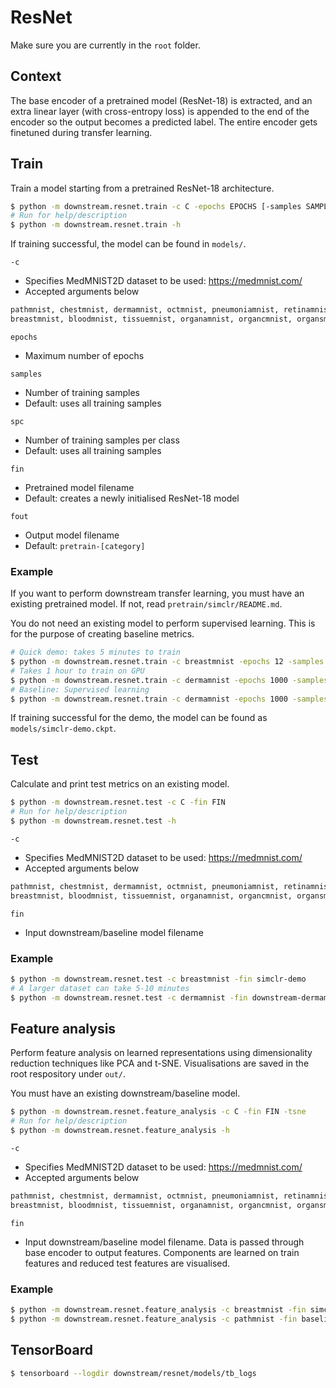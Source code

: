 # ResNet

Make sure you are currently in the `root` folder.

## Context

The base encoder of a pretrained model (ResNet-18) is extracted, and an
extra linear layer (with cross-entropy loss) is appended to the end of the
encoder so the output becomes a predicted label. The entire encoder gets
finetuned during transfer learning.

## Train

Train a model starting from a pretrained ResNet-18 architecture.

```bash
$ python -m downstream.resnet.train -c C -epochs EPOCHS [-samples SAMPLES] [-spc SPC] [-fin FIN] [-fout FOUT]
# Run for help/description
$ python -m downstream.resnet.train -h
```

If training successful, the model can be found in `models/`.

`-c`
- Specifies MedMNIST2D dataset to be used: https://medmnist.com/
- Accepted arguments below
```py
pathmnist, chestmnist, dermamnist, octmnist, pneumoniamnist, retinamnist, 
breastmnist, bloodmnist, tissuemnist, organamnist, organcmnist, organsmnist
```

`epochs`
- Maximum number of epochs

`samples`
- Number of training samples
- Default: uses all training samples

`spc`
- Number of training samples per class
- Default: uses all training samples

`fin`
- Pretrained model filename
- Default: creates a newly initialised ResNet-18 model

`fout`
- Output model filename
- Default: `pretrain-[category]`

### Example

If you want to perform downstream transfer learning, you must have an existing
pretrained model. If not, read `pretrain/simclr/README.md`.

You do not need an existing model to perform supervised learning. This is for
the purpose of creating baseline metrics.

```bash
# Quick demo: takes 5 minutes to train
$ python -m downstream.resnet.train -c breastmnist -epochs 12 -samples 20 -fin simclr-demo -fout simclr-demo
# Takes 1 hour to train on GPU
$ python -m downstream.resnet.train -c dermamnist -epochs 1000 -samples 100 -fin pretrain-dermamnist
# Baseline: Supervised learning
$ python -m downstream.resnet.train -c dermamnist -epochs 1000 -samples 100
```

If training successful for the demo, the model can be found as
`models/simclr-demo.ckpt`.

## Test

Calculate and print test metrics on an existing model.

```bash
$ python -m downstream.resnet.test -c C -fin FIN
# Run for help/description
$ python -m downstream.resnet.test -h
```

`-c`
- Specifies MedMNIST2D dataset to be used: https://medmnist.com/
- Accepted arguments below
```py
pathmnist, chestmnist, dermamnist, octmnist, pneumoniamnist, retinamnist, 
breastmnist, bloodmnist, tissuemnist, organamnist, organcmnist, organsmnist
```

`fin`
- Input downstream/baseline model filename

### Example

```bash
$ python -m downstream.resnet.test -c breastmnist -fin simclr-demo
# A larger dataset can take 5-10 minutes
$ python -m downstream.resnet.test -c dermamnist -fin downstream-dermamnist-100-samples
```

## Feature analysis

Perform feature analysis on learned representations using dimensionality
reduction techniques like PCA and t-SNE. Visualisations are saved in the root
respository under `out/`.

You must have an existing downstream/baseline model.

```bash
$ python -m downstream.resnet.feature_analysis -c C -fin FIN -tsne
# Run for help/description
$ python -m downstream.resnet.feature_analysis -h
```

`-c`
- Specifies MedMNIST2D dataset to be used: https://medmnist.com/
- Accepted arguments below
```py
pathmnist, chestmnist, dermamnist, octmnist, pneumoniamnist, retinamnist, 
breastmnist, bloodmnist, tissuemnist, organamnist, organcmnist, organsmnist
```

`fin`
- Input downstream/baseline model filename. Data is passed through base encoder
  to output features. Components are learned on train features and reduced test
  features are visualised.

### Example

```bash
$ python -m downstream.resnet.feature_analysis -c breastmnist -fin simclr-demo
$ python -m downstream.resnet.feature_analysis -c pathmnist -fin baseline-pathmnist-18 -tsne
```

## TensorBoard

```bash
$ tensorboard --logdir downstream/resnet/models/tb_logs
```
